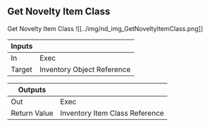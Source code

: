 ## Get Novelty Item Class
Get Novelty Item Class
![[../img/nd_img_GetNoveltyItemClass.png]]

|Inputs||
|--|--|
| In | Exec |
| Target | Inventory Object Reference |

|Outputs||
|--|--|
| Out | Exec |
| Return Value | Inventory Item Class Reference |
